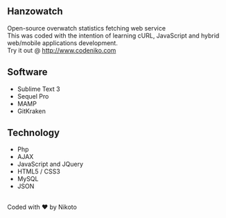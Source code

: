 ## Hanzowatch
Open-source overwatch statistics fetching web service<br>
This was coded with the intention of learning cURL, JavaScript and hybrid web/mobile applications development.<br>
Try it out @ http://www.codeniko.com

## Software
- Sublime Text 3
- Sequel Pro
- MAMP
- GitKraken

## Technology
- Php
- AJAX
- JavaScript and JQuery
- HTML5 / CSS3
- MySQL
- JSON

<br>
Coded with ♥ by Nikoto
